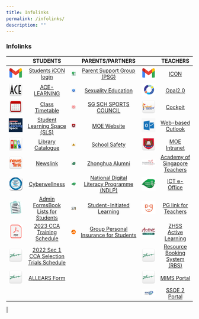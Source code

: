 ```yaml
---
title: Infolinks
permalink: /infolinks/
description: ""
---
```

### **Infolinks**




|  | STUDENTS |  | PARENTS/PARTNERS |  | TEACHERS |
|---|:---:|---|:---:|---|:---:|
| ![](/images/icon.png) | [Students iCON login](https://workspace.google.com/dashboard) | ![](/images/p1.bmp) | [Parent Support Group (PSG)](https://staging.d1ph2u5puaqsvh.amplifyapp.com/about-us/psg/) | ![](/images/icon.png) | [ICON](https://icon.moe.edu.sg/) |
| ![](/images/s2.png) | [ACE-LEARNING](https://www.ace-learning.com/) | ![](/images/p2.png) | [Sexuality Education](https://staging.d1ph2u5puaqsvh.amplifyapp.com/sex-edu) | ![](/images/opal.png) | [Opal2.0](https://www.opal2.moe.edu.sg/app/learner) |
| ![](/images/s3.png) | [Class Timetable](https://staging.d1ph2u5puaqsvh.amplifyapp.com/announcements/class-timetable-for-202/) | ![](/images/p3.png) | [SG SCH SPORTS COUNCIL](https://nsg.moe.edu.sg/sssc) | ![](/images/t3.png) | [Cockpit](https://schoolcockpit.moe.gov.sg/)  |
| ![](/images/sls1.png) | [Student Learning Space (SLS)](https://vle.learning.moe.edu.sg/) | ![](/images/p4.png) | [MOE Website](https://www.moe.gov.sg/) | ![](/images/outlook.png) | [Web-based Outlook](https://schools.gov.sg) |
| ![](/images/s5.png) | [Library Catalogue](https://schoolibrary.moe.edu.sg/zhonghuasec) | ![](/images/p5.png) | [School Safety](https://intranet.moe.gov.sg/schoolsafety/)  | ![](/images/t5.png) | [MOE Intranet](https://intranet.moe.gov.sg/)  |
| ![](/images/s6.png) | [Newslink](https://www.newslink.sg/user/Login.action?login=&loginKey=vyTVq8L4j1coT5p9N6ZOau2kD%2FHuyVB0EnG7V35h6ZQ%3D%0D%0A) | ![](/images/p6.jpg) | [Zhonghua Alumni](https://zhonghua-alumni.org.sg/) | ![](/images/t6.jpg) | [Academy of Singapore Teachers](https://academyofsingaporeteachers.moe.edu.sg/) |
| ![](/images/s7.png) | [Cyberwellness](https://www.csa.gov.sg/gosafeonline/) | ![](/images/logo.png) | [National Digital Literacy Programme (NDLP)](https://sites.google.com/moe.edu.sg/zhssndlp) | ![](/images/logo.png) | [ICT e-Office](https://sites.google.com/moe.edu.sg/zhssictoffice/home) |
| ![](/images/s8.jpeg) | [Admin FormsBook Lists for Students](https://staging.d1ph2u5puaqsvh.amplifyapp.com/announcements/admin-forms-Book-Lists-for-students/) | ![](/images/p8.jpg) | [Student-Initiated Learning](https://sites.google.com/moe.edu.sg/zhsssil) | ![](/images/t8.jpg) | [PG link for Teachers](https://pg.moe.edu.sg/) |
| ![](/images/pdf.png) | [2023 CCA Training Schedule](/files/2022%20cca%20schedule.pdf) |![](/images/ntuc.png)  | [Group Personal Insurance for Students](https://www.income.com.sg/group-insurance-for-schools-and-moe-personnel/group-personal-accident-for-students) | ![](/images/t9.jpg) | [ZHSS Active Learning](https://sites.google.com/moe.edu.sg/zhssactive/home) |
| ![](/images/s10.png) | [2022 Sec 1 CCA Selection Trials Schedule](/files/cca%20trials.pdf) |  |  | ![](/images/t10.png)| [Resource Booking System (RBS)](https://rbs.avero-tech.com/) |
| ![](/images/s11.png) | [ALLEARS Form](https://forms.moe.edu.sg/) |  |  | ![](/images/t11.png) | [MIMS Portal](https://portal.mims.moe.gov.sg/) |
|  |     |  |     | ![](/images/t12.jpg) | [SSOE 2 Portal](https://adfs.schools.moe.edu.sg/adfs/ls/?SAMLRequest=jVJbT8IwFP4rS9%2FZpVxt2BKEGElQF5g%2B%2BFa6M2jStbOnm%2FrvHQMDPkB8Pf1u53ydIi8Vrdisdnu9ho8a0HlfpdLIji8xqa1mhqNEpnkJyJxgm9nTilE%2FZJU1zgijiDdDBOuk0XOjsS7BbsA2UsDrehWTvXMVsiBANED90oAPee3jLtC8qfgO%2FNwQb9FaS80PGmcGzwv0UeyNUXhJPMwDhQHxHowV0MWPScEVAvGWi5hsnudCjIfjkE76UPRHvMi3k0EhxpPBoKBiANBvgZhyRNnAmYpYw1Kj49rFhIaU9sK7Hh1lIWV0yKKRH0b0nXjpafF7qXOpd7evtD2CkD1mWdpLXzZZJ9DIHOxzi%2F7ngd7AYnecVpMk064f1gW2l5XdzsJ%2FeyLJNdNpcCl9MqrYIelykRolxbc3U8p8zi1w16Z3toauiJK76%2B6RH3UTmfeKDspqjRUIWUjISZCcbP%2F%2BxeQH&RelayState=https%3A%2F%2Fssoe2.moe.edu.sg%2Fnavpage.do) |
|